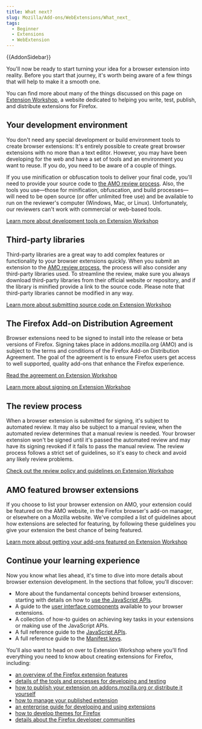 ```yaml
---
title: What next?
slug: Mozilla/Add-ons/WebExtensions/What_next_
tags:
  - Beginner
  - Extensions
  - WebExtension
---
```


{{AddonSidebar}}

You'll now be ready to start turning your idea for a browser extension into reality. Before you start that journey, it's worth being aware of a few things that will help to make it a smooth one.

You can find more about many of the things discussed on this page on [Extension Workshop](https://extensionworkshop.com), a website dedicated to helping you write, test, publish, and distribute extensions for Firefox.

## Your development environment

You don't need any special development or build environment tools to create browser extensions: It's entirely possible to create great browser extensions with no more than a text editor. However, you may have been developing for the web and have a set of tools and an environment you want to reuse. If you do, you need to be aware of a couple of things.

If you use minification or obfuscation tools to deliver your final code, you'll need to provide your source code to [the AMO review process](#the_review_process). Also, the tools you use—those for minification, obfuscation, and build processes—will need to be open source (or offer unlimited free use) and be available to run on the reviewer's computer (Windows, Mac, or Linux). Unfortunately, our reviewers can't work with commercial or web-based tools.

[Learn more about development tools on Extension Workshop](https://extensionworkshop.com/documentation/develop/browser-extension-development-tools/)

## Third-party libraries

Third-party libraries are a great way to add complex features or functionality to your browser extensions quickly. When you submit an extension to the [AMO review process](#the_review_process), the process will also consider any third-party libraries used. To streamline the review, make sure you always download third-party libraries from their official website or repository, and if the library is minified provide a link to the source code. Please note that third-party libraries cannot be modified in any way.

[Learn more about submitting source code on Extension Workshop](https://extensionworkshop.com/documentation/publish/source-code-submission/)

## The Firefox Add-on Distribution Agreement

Browser extensions need to be signed to install into the release or beta versions of Firefox. Signing takes place in addons.mozilla.org (AMO) and is subject to the terms and conditions of the Firefox Add-on Distribution Agreement. The goal of the agreement is to ensure Firefox users get access to well supported, quality add-ons that enhance the Firefox experience.

[Read the agreement on Extension Workshop](https://extensionworkshop.com/documentation/publish/firefox-add-on-distribution-agreement/)

[Learn more about signing on Extension Workshop](https://extensionworkshop.com/documentation/publish/signing-and-distribution-overview/)

## The review process

When a browser extension is submitted for signing, it's subject to automated review. It may also be subject to a manual review, when the automated review determines that a manual review is needed. Your browser extension won't be signed until it's passed the automated review and may have its signing revoked if it fails to pass the manual review. The review process follows a strict set of guidelines, so it's easy to check and avoid any likely review problems.

[Check out the review policy and guidelines on Extension Workshop](https://extensionworkshop.com/documentation/publish/add-on-policies/)

## AMO featured browser extensions

If you choose to list your browser extension on AMO, your extension could be featured on the AMO website, in the Firefox browser's add-on manager, or elsewhere on a Mozilla website. We've compiled a list of guidelines about how extensions are selected for featuring, by following these guidelines you give your extension the best chance of being featured.

[Learn more about getting your add-ons featured on Extension Workshop](https://extensionworkshop.com/documentation/publish/recommended-extensions/)

## Continue your learning experience

Now you know what lies ahead, it's time to dive into more details about browser extension development. In the sections that follow, you'll discover:

- More about the fundamental concepts behind browser extensions, starting with details on how to [use the JavaScript APIs](/en-US/docs/Mozilla/Add-ons/WebExtensions/API).
- A guide to the [user interface components](/en-US/docs/Mozilla/Add-ons/WebExtensions/user_interface) available to your browser extensions.
- A collection of how-to guides on achieving key tasks in your extensions or making use of the JavaScript APIs.
- A full reference guide to the [JavaScript APIs](/en-US/docs/Mozilla/Add-ons/WebExtensions/Browser_support_for_JavaScript_APIs).
- A full reference guide to the [Manifest keys](/en-US/docs/Mozilla/Add-ons/WebExtensions/manifest.json).

You'll also want to head on over to Extension Workshop where you'll find everything you need to know about creating extensions for Firefox, including:

- [an overview of the Firefox extension features](https://extensionworkshop.com/#about)
- [details of the tools and processes for developing and testing](https://extensionworkshop.com/documentation/develop/)
- [how to publish your extension on addons.mozilla.org or distribute it yourself](https://extensionworkshop.com/documentation/publish/)
- [how to manage your published extension](https://extensionworkshop.com/documentation/manage/)
- [an enterprise guide for developing and using extensions](https://extensionworkshop.com/documentation/enterprise/)
- [how to develop themes for Firefox](https://extensionworkshop.com/documentation/themes/)
- [details about the Firefox developer communities](https://extensionworkshop.com/community/)
